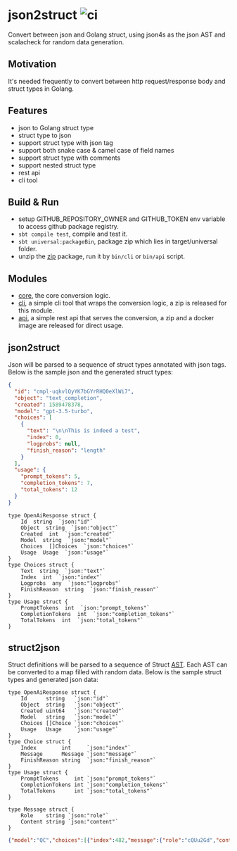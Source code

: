 # json2struct ![ci](https://github.com/reminia/json2struct/actions/workflows/scala.yml/badge.svg)

Convert between json and Golang struct, using json4s as the json AST and scalacheck for random data
generation.

## Motivation

It's needed frequently to convert between http request/response body and struct types in Golang.

## Features

* json to Golang struct type
* struct type to json
* support struct type with json tag
* support both snake case & camel case of field names
* support struct type with comments
* support nested struct type
* rest api
* cli tool

## Build & Run

* setup GITHUB_REPOSITORY_OWNER and GITHUB_TOKEN env variable to access github package registry.
* `sbt compile test`, compile and test it.
* `sbt universal:packageBin`, package zip which lies in target/universal folder.
* unzip the [zip](https://github.com/reminia/json2struct/releases) package,
  run it by `bin/cli` or `bin/api` script.

## Modules

* [core](core/README.md), the core conversion logic.
* [cli](cli/README.md), a simple cli tool that wraps the conversion logic, a zip is released for this module.
* [api](api/README.md), a simple rest api that serves the conversion, a zip and a docker image are released for direct usage.

## json2struct

Json will be parsed to a sequence of struct types annotated with json tags.
Below is the sample json and the generated struct types:

```json
{
  "id": "cmpl-uqkvlQyYK7bGYrRHQ0eXlWi7",
  "object": "text_completion",
  "created": 1589478378,
  "model": "gpt-3.5-turbo",
  "choices": [
    {
      "text": "\n\nThis is indeed a test",
      "index": 0,
      "logprobs": null,
      "finish_reason": "length"
    }
  ],
  "usage": {
    "prompt_tokens": 5,
    "completion_tokens": 7,
    "total_tokens": 12
  }
}
```

```golang
type OpenAiResponse struct {
    Id  string  `json:"id"`
    Object  string  `json:"object"`
    Created  int  `json:"created"`
    Model  string  `json:"model"`
    Choices  []Choices  `json:"choices"`
    Usage  Usage  `json:"usage"`
}
type Choices struct {
    Text  string  `json:"text"`
    Index  int  `json:"index"`
    Logprobs  any  `json:"logprobs"`
    FinishReason  string  `json:"finish_reason"`
}
type Usage struct {
    PromptTokens  int  `json:"prompt_tokens"`
    CompletionTokens  int  `json:"completion_tokens"`
    TotalTokens  int  `json:"total_tokens"`
}
```

## struct2json

Struct definitions will be parsed to a sequence of Struct [AST](core/src/main/scala/json2struct/GoStructAST.scala).
Each AST can be converted to a map filled with random data.
Below is the sample struct types and generated json data:

```golang
type OpenAiResponse struct {
	Id      string   `json:"id"`
	Object  string   `json:"object"`
	Created uint64   `json:"created"`
	Model   string   `json:"model"`
	Choices []Choice `json:"choices"`
	Usage   Usage    `json:"usage"`
}
type Choice struct {
	Index        int     `json:"index"`
	Message      Message `json:"message"`
	FinishReason string  `json:"finish_reason"`
}
type Usage struct {
	PromptTokens     int `json:"prompt_tokens"`
	CompletionTokens int `json:"completion_tokens"`
	TotalTokens      int `json:"total_tokens"`
}

type Message struct {
	Role    string `json:"role"`
	Content string `json:"content"`
}
```

```json
{"model":"QC","choices":[{"index":482,"message":{"role":"cQUu2Gd","content":"NL"},"finish_reason":"Lckyp"},{"index":8,"message":{"role":"reH6","content":"o"},"finish_reason":"yMgu"},{"index":704,"message":{"role":"5X","content":"wXVmgIN"},"finish_reason":"mNl8"}],"usage":{"prompt_tokens":906,"completion_tokens":569,"total_tokens":930},"object":"5Y2li","id":"HSQ9","created":6840891044428693685}
```
